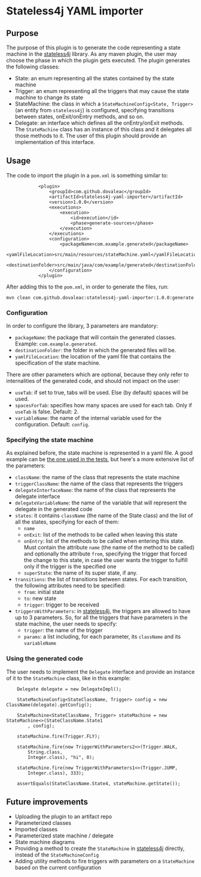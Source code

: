 # Stateless4j YAML importer

## Purpose

The purpose of this plugin is to generate the code representing a state machine
in the [stateless4j](https://github.com/oxo42/stateless4j) library. As any maven plugin, the user may choose the
phase in which the plugin gets executed. The plugin generates the following classes:
* State: an enum representing all the states contained by the state machine
* Trigger: an enum representing all the triggers that may cause the state machine to change its 
state
* StateMachine: the class in which a `StateMachineConfig<State, Trigger>` (an entity from 
`stateless4j`) is configured, specifying transitions between states, onExit/onEntry methods, and 
so on.
* Delegate: an interface which defines all the onEntry/onExit methods. The `StateMachine` class 
has an instance of this class and it delegates all those methods to it. The user of this plugin 
should provide an implementation of this interface. 

## Usage

The code to import the plugin in a `pom.xml` is something similar to:

```
            <plugin>
                <groupId>com.github.dovaleac</groupId>
                <artifactId>stateless4j-yaml-importer</artifactId>
                <version>1.0.0</version>
                <executions>
                    <execution>
                        <id>execution</id>
                        <phase>generate-sources</phase>
                    </execution>
                </executions>
                <configuration>
                    <packageName>com.example.generated</packageName>
                    <yamlFileLocation>src/main/resources/stateMachine.yaml</yamlFileLocation>
                    <destinationFolder>src/main/java/com/example/generated</destinationFolder>
                </configuration>
            </plugin>
```

After adding this to the `pom.xml`, in order to generate the files, run:
```
mvn clean com.github.dovaleac:stateless4j-yaml-importer:1.0.0:generate
```

### Configuration

In order to configure the library, 3 parameters are mandatory:
* `packageName`: the package that will contain the generated classes. Example: 
`com.example.generated`.
* `destinationFolder`: the folder in which the generated files will be.
* `yamlFileLocation`: the location of the yaml file that contains the specification of the state 
machine.

There are other parameters which are optional, because they only refer to internalities of the 
generated code, and should not impact on the user:
* `useTab`: if set to true, tabs will be used. Else (by default) spaces will be used.
* `spacesForTab`: specifies how many spaces are used for each tab. Only if `useTab` is false. 
Default: 2.
* `variableName`: the name of the internal variable used for the configuration. Default: `config`.

### Specifying the state machine

As explained before, the state machine is represented in a yaml file. A good example can be [the 
one used in the tests](src/test/resources/stateMachine.yaml), but here's a more extensive list of
 the parameters:
* `className`: the name of the class that represents the state machine
* `triggerClassName`: the name of the class that represents the triggers
* `delegateInterfaceName`: the name of the class that represents the delegate interface
* `delegateVariableName`: the name of the variable that will represent the delegate in the 
generated code
* `states`: it contains `className` (the name of the State class) and the list of all the states,
 specifying for each of them:
  * `name`
  * `onExit`: list of the methods to be called when leaving this state
  * `onEntry`: list of the methods to be called when entering this state. Must contain the 
  attribute `name` (the name of the method to be called) and optionally the attribute `from`, 
  specifying the trigger that forced the change to this state, in case the user wants the trigger
  to fulfill only if the trigger is the specified one 
  * `superState`: the name of its super state, if any.
* `transitions`: the list of transitions between states. For each transition, the following 
attributes need to be specified:
  * `from`: initial state
  * `to`: new state
  * `trigger`: trigger to be received
* `triggersWithParameters`: in [stateless4j](https://github.com/oxo42/stateless4j), the triggers 
are allowed to have up to 3 parameters. So, for all the triggers that have parameters in the 
state machine, the user needs to specify:
  * `trigger`: the name of the trigger
  * `params`: a list including, for each parameter, its `className` and its `variableName`

### Using the generated code

The user needs to implement the `Delegate` interface and provide an instance of it to the 
`StateMachine` class, like in this example: 

```
    Delegate delegate = new DelegateImpl();

    StateMachineConfig<StateClassName, Trigger> config = new ClassName(delegate).getConfig();

    StateMachine<StateClassName, Trigger> stateMachine = new StateMachine<>(StateClassName.State1
        , config);

    stateMachine.fire(Trigger.FLY);

    stateMachine.fire(new TriggerWithParameters2<>(Trigger.WALK,
        String.class,
        Integer.class), "hi", 0);

    stateMachine.fire(new TriggerWithParameters1<>(Trigger.JUMP,
        Integer.class), 333);

    assertEquals(StateClassName.State4, stateMachine.getState());
```

## Future improvements

* Uploading the plugin to an artifact repo 
* Parameterized classes 
* Imported classes 
* Parameterized state machine / delegate
* State machine diagrams 
* Providing a method to create the `StateMachine` in 
[stateless4j](https://github.com/oxo42/stateless4j) directly, instead of the `StateMachineConfig`
* Adding utility methods to fire triggers with parameters on a `StateMachine` based on the 
current configuration